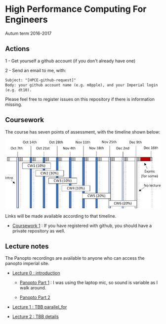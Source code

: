 High Performance Computing For Engineers
========================================

Autum term 2016-2017

Actions
-------

1 - Get yourself a github account (if you don't already have one)

2 - Send an email to me, with:

    Subject: "[HPCE-github-request]"
    Body: your github account name (e.g. m8pple), and your Imperial login (e.g. dt10).

Please feel free to register issues on this repository if there is
information missing.

Coursework
----------

The course has seven points of assessment, with the timeline
shown below:

![Timeline](timetable.png)

Links will be made available according to that timeline.

- [Coursework 1](https://github.com/HPCE/hpce-2016-cw1) : If you have registered with github, you should have a private repository as well.

Lecture notes
-------------

The Panopto recordings are available to anyone who can access the panopto imperial site.

- [Lecture 0 : introduction](slides/hpce-lec0-introduction.pdf)

  - [Panopto Part 1](https://imperial.cloud.panopto.eu/Panopto/Pages/Viewer.aspx?id=ab2940cc-8ea3-4edf-b77b-7d5958ef1ee1) : I was
    using the laptop mic, so sound is variable as I walk around.

  - [Panopto Part 2](https://imperial.cloud.panopto.eu/Panopto/Pages/Viewer.aspx?id=33202873-1418-4715-8040-4b5cc79e96dc)

- [Lecture 1 : TBB parallel_for](slides/hpce-lec1-parfor.pdf)

- [Lecture 2 : TBB details](slides/hpce-lec2-parfor-tbb.pdf)

